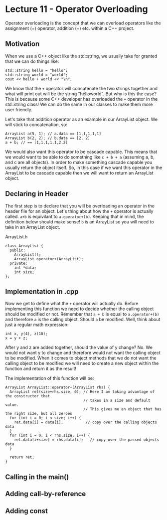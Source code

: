 # Lecture 11 - Operator Overloading
Operator overloading is the concept that we can overload operators like the assignment (=) operator, addition (+) etc. within a C++ project.

## Motivation
When we use a C++ object like the std::string, we usually take for granted that we can do things like: 
```
std::string hello = "hello"; 
std::string world = "world"; 
cout << hello + world << "\n";
```
We know that the `+` operator will concatenate the two strings together and what will print out will be the string "helloworld". But why is this the case? This is because some C++ developer has overloaded the `+` operator in the std::string class! We can do the same in our classes to make them more user friendly.

Let's take that addition operator as an example in our ArrayList object. We will stick to concatenation, so:

```
ArrayList a(5, 1); // a.data == [1,1,1,1,1]
ArrayList b(2, 2); // b.data == [2, 2]
a + b; // == [1,1,1,1,1,2,2]
```
We would also want this operator to be cascade capable. This means that we would want to be able to do something like `c + b + a` (assuming a, b, and c are all objects). In order to make something cascade capable you usually return the object itself. So, in this case if we want this operator in the ArrayList to be cascade capable then we will want to return an ArrayList object. 

## Declaring in Header
The first step is to declare that you will be overloading an operator in the header file for an object. Let's thing about how the `+` operator is actually called. `a+b` is equivilant to `a.operator+(b)`. Keeping that in mind, the definition below should make sense! `b` is an ArrayList so you will need to take in an ArrayList object. 

ArrayList.h
```
class ArrayList {
  public: 
    ArrayList(); 
    ArrayList operator+(ArrayList); 
  private:
    int *data; 
    int size;
};
```

## Implementation in .cpp
Now we get to define what the `+` operator will actually do. Before implementing this function we need to decide whether the calling object should be modified or not. Remember that `a + b` is equal to `a.operator+(b)` and therefore `a` is the calling object. Should `a` be modified. Well, think about just a regular math expression: 
```
int x, y(4), z(10);
x = y + z; 
```
After y and z are added together, should the value of y change? No. We would not want y to change and therefore would not want the calling object to be modified. When it comes to object methods that we do not want the calling object to be modified we will need to create a new object within the function and return it as the result! 

The implementation of this function will be: 
```
ArrayList ArrayList::operator+(ArrayList rhs) {
  ArrayList ret(size+rhs.size, 0); // Here I am taking advantage of the constructor that 
                                   // takes in a size and default value. 
                                   // This gives me an object that has the right size, but all zeroes
  for (int i = 0; i < size; i++) {
    ret.data[i] = data[i];          // copy over the calling objects data
  }
  for (int i = 0; i < rhs.size; i++) {
    ret.data[i+size] = rhs.data[i];   // copy over the passed objects data
  }
  
  return ret;
}
```

## Calling in the main()

## Adding call-by-reference

## Adding const
